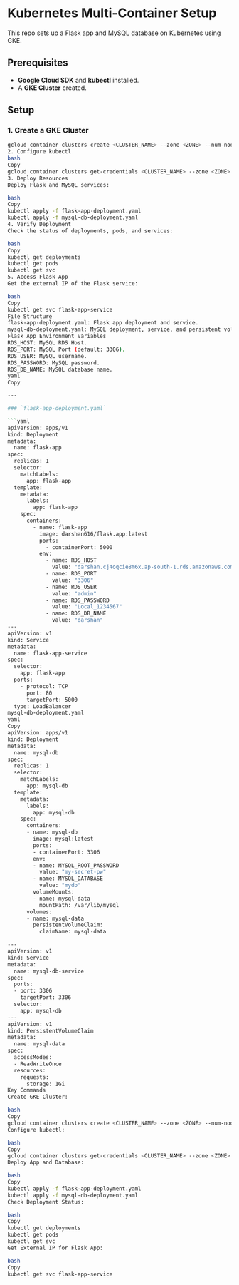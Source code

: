 # Kubernetes Multi-Container Setup

This repo sets up a Flask app and MySQL database on Kubernetes using GKE.

## Prerequisites

- **Google Cloud SDK** and **kubectl** installed.
- A **GKE Cluster** created.

## Setup

### 1. **Create a GKE Cluster**
```bash
gcloud container clusters create <CLUSTER_NAME> --zone <ZONE> --num-nodes=3
2. Configure kubectl
bash
Copy
gcloud container clusters get-credentials <CLUSTER_NAME> --zone <ZONE> --project <PROJECT_ID>
3. Deploy Resources
Deploy Flask and MySQL services:

bash
Copy
kubectl apply -f flask-app-deployment.yaml
kubectl apply -f mysql-db-deployment.yaml
4. Verify Deployment
Check the status of deployments, pods, and services:

bash
Copy
kubectl get deployments
kubectl get pods
kubectl get svc
5. Access Flask App
Get the external IP of the Flask service:

bash
Copy
kubectl get svc flask-app-service
File Structure
flask-app-deployment.yaml: Flask app deployment and service.
mysql-db-deployment.yaml: MySQL deployment, service, and persistent volume.
Flask App Environment Variables
RDS_HOST: MySQL RDS Host.
RDS_PORT: MySQL Port (default: 3306).
RDS_USER: MySQL username.
RDS_PASSWORD: MySQL password.
RDS_DB_NAME: MySQL database name.
yaml
Copy

---

### `flask-app-deployment.yaml`

```yaml
apiVersion: apps/v1
kind: Deployment
metadata:
  name: flask-app
spec:
  replicas: 1
  selector:
    matchLabels:
      app: flask-app
  template:
    metadata:
      labels:
        app: flask-app
    spec:
      containers:
        - name: flask-app
          image: darshan616/flask.app:latest
          ports:
            - containerPort: 5000
          env:
            - name: RDS_HOST
              value: "darshan.cj4oqcie8m6x.ap-south-1.rds.amazonaws.com"
            - name: RDS_PORT
              value: "3306"
            - name: RDS_USER
              value: "admin"
            - name: RDS_PASSWORD
              value: "Local_1234567"
            - name: RDS_DB_NAME
              value: "darshan"
---
apiVersion: v1
kind: Service
metadata:
  name: flask-app-service
spec:
  selector:
    app: flask-app
  ports:
    - protocol: TCP
      port: 80
      targetPort: 5000
  type: LoadBalancer
mysql-db-deployment.yaml
yaml
Copy
apiVersion: apps/v1
kind: Deployment
metadata:
  name: mysql-db
spec:
  replicas: 1
  selector:
    matchLabels:
      app: mysql-db
  template:
    metadata:
      labels:
        app: mysql-db
    spec:
      containers:
      - name: mysql-db
        image: mysql:latest
        ports:
        - containerPort: 3306
        env:
        - name: MYSQL_ROOT_PASSWORD
          value: "my-secret-pw"
        - name: MYSQL_DATABASE
          value: "mydb"
        volumeMounts:
        - name: mysql-data
          mountPath: /var/lib/mysql
      volumes:
      - name: mysql-data
        persistentVolumeClaim:
          claimName: mysql-data

---
apiVersion: v1
kind: Service
metadata:
  name: mysql-db-service
spec:
  ports:
  - port: 3306
    targetPort: 3306
  selector:
    app: mysql-db
---
apiVersion: v1
kind: PersistentVolumeClaim
metadata:
  name: mysql-data
spec:
  accessModes:
  - ReadWriteOnce
  resources:
    requests:
      storage: 1Gi
Key Commands
Create GKE Cluster:

bash
Copy
gcloud container clusters create <CLUSTER_NAME> --zone <ZONE> --num-nodes=3
Configure kubectl:

bash
Copy
gcloud container clusters get-credentials <CLUSTER_NAME> --zone <ZONE> --project <PROJECT_ID>
Deploy App and Database:

bash
Copy
kubectl apply -f flask-app-deployment.yaml
kubectl apply -f mysql-db-deployment.yaml
Check Deployment Status:

bash
Copy
kubectl get deployments
kubectl get pods
kubectl get svc
Get External IP for Flask App:

bash
Copy
kubectl get svc flask-app-service
